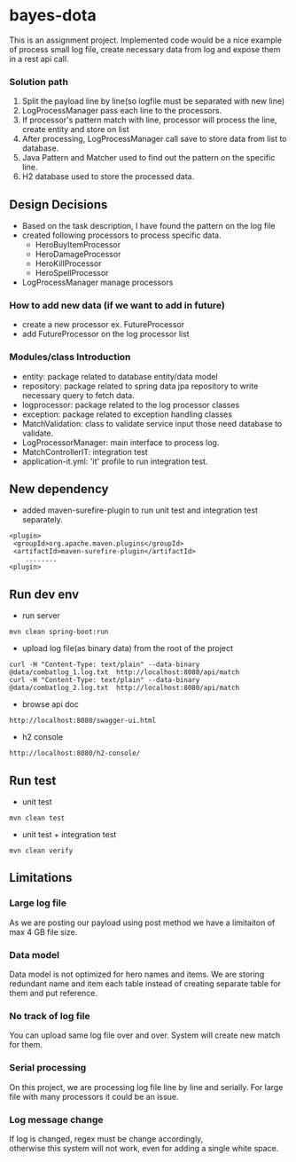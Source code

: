 bayes-dota
==========
This is an assignment project. Implemented code would be a nice example of process small
log file, create necessary data from log and expose them in a rest api call.   

### Solution path
1. Split the payload line by line(so logfile must be separated with new line)
2. LogProcessManager pass each line to the processors. 
3. If processor's pattern match with line, processor will process the line, create entity and store on list
4. After processing, LogProcessManager call save to store data from list to database.
5. Java Pattern and Matcher used to find out the pattern on the specific line.
6. H2 database used to store the processed data.


##  Design Decisions 
- Based on the task description, I have found the pattern on the log file
- created following processors to process specific data. 
    - HeroBuyItemProcessor
    - HeroDamageProcessor
    - HeroKillProcessor
    - HeroSpellProcessor
- LogProcessManager manage processors     

### How to add new data (if we want to add in future) 
- create a new processor ex. FutureProcessor
- add FutureProcessor on the log processor list 

### Modules/class Introduction
- entity: package related to database entity/data model
- repository: package related to spring data jpa repository to write necessary query to fetch data.
- logprocessor: package related to the log processor classes   
- exception: package related to exception handling classes
- MatchValidation: class to validate service input those need database to validate.
- LogProcessorManager: main interface to process log.  
- MatchControllerIT: integration test 
- application-it.yml: 'it' profile to run integration test.

## New dependency 
- added maven-surefire-plugin to run unit test and integration test separately.
```
<plugin>
 <groupId>org.apache.maven.plugins</groupId>
 <artifactId>maven-surefire-plugin</artifactId>
    ........
<plugin>
```


## Run dev env
- run server
```
mvn clean spring-boot:run 
```

- upload log file(as binary data) from the root of the project
```
curl -H "Content-Type: text/plain" --data-binary @data/combatlog_1.log.txt  http://localhost:8080/api/match
curl -H "Content-Type: text/plain" --data-binary @data/combatlog_2.log.txt  http://localhost:8080/api/match
```

- browse api doc
```
http://localhost:8080/swagger-ui.html
```

- h2 console 
````
http://localhost:8080/h2-console/
````

## Run test
- unit test 
```
mvn clean test
```

- unit test + integration test 
```
mvn clean verify
```

## Limitations
### Large log file 
As we are posting our payload using post method we have a limitaiton of 
max 4 GB file size.
 
### Data model
Data model is not optimized for hero names and items. 
We are storing redundant name and item each table instead of creating 
separate table for them and put reference. 

### No track of log file
You can upload same log file over and over. System will create new match for them.   

### Serial processing 
On this project, we are processing log file line by line and serially. For large file 
with many processors it could be an issue.  

### Log message change
If log is changed, regex must be change accordingly,  
otherwise this system will not work, even for adding a single white space. 

